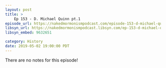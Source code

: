 ```yaml
---
layout: post
title: >
    Ep 153 - D. Michael Quinn pt.1
episode_url: https://nakedmormonismpodcast.com/episode-153-d-michael-quinn-pt-1/
libsyn_url: https://nakedmormonismpodcast.libsyn.com/ep-153-d-michael-quinn-pt1
libsyn_embed: 9632651

category: History
date: 2019-05-02 19:00:00 PDT
---
```


There are no notes for this episode!
